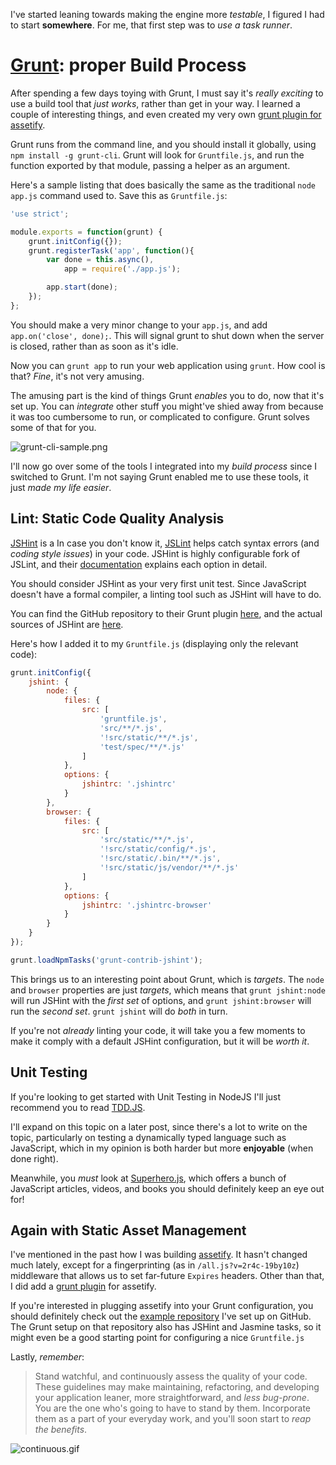 I've started leaning towards making the engine more _testable_, I figured I had to start **somewhere**. For me, that first step was to _use a task runner_.

# [Grunt](gruntjs.com "Grunt: The JavaScript Task Runner"): proper Build Process #

After spending a few days toying with Grunt, I must say it's _really exciting_ to use a build tool that _just works_, rather than get in your way. I learned a couple of interesting things, and even created my very own [grunt plugin for assetify](https://github.com/bevacqua/grunt-assetify "grunt-assetify on GitHub").

Grunt runs from the command line, and you should install it globally, using `npm install -g grunt-cli`. Grunt will look for `Gruntfile.js`, and run the function exported by that module, passing a helper as an argument.

Here's a sample listing that does basically the same as the traditional `node app.js` command used to. Save this as `Gruntfile.js`:

```js
'use strict';

module.exports = function(grunt) {
    grunt.initConfig({});
    grunt.registerTask('app', function(){
        var done = this.async(),
            app = require('./app.js');

        app.start(done);
    });
};
```

You should make a very minor change to your `app.js`, and add `app.on('close', done);`. This will signal grunt to shut down when the server is closed, rather than as soon as it's idle.

Now you can `grunt app` to run your web application using `grunt`. How cool is that? _Fine_, it's not very amusing.

The amusing part is the kind of things Grunt _enables_ you to do, now that it's set up. You can _integrate_ other stuff you might've shied away from because it was too cumbersome to run, or complicated to configure. Grunt solves some of that for you.

![grunt-cli-sample.png][1]
  
I'll now go over some of the tools I integrated into my _build process_ since I switched to Grunt. I'm not saying Grunt enabled me to use these tools, it just 
_made my life easier_.

## Lint: Static Code Quality Analysis ##

[JSHint](http://www.jshint.com "JSHint") is a  In case you don't know it, [JSLint](http://jslint.com/ "JSLint by Douglas Crockford") helps catch syntax errors (and _coding style issues_) in your code. JSHint is highly configurable fork of JSLint, and their [documentation](http://www.jshint.com/docs/ "JSHint Documentation") explains each option in detail.

You should consider JSHint as your very first unit test. Since JavaScript doesn't have a formal compiler, a linting tool such as JSHint will have to do.

You can find the GitHub repository to their Grunt plugin [here](https://github.com/gruntjs/grunt-contrib-jshint "JSHint plugin for Grunt"), and the actual sources of JSHint are [here](https://github.com/jshint/jshint "JSHint on GitHub").

Here's how I added it to my `Gruntfile.js` (displaying only the relevant code):

```js
grunt.initConfig({
    jshint: {
        node: {
            files: {
                src: [
                    'gruntfile.js',
                    'src/**/*.js',
                    '!src/static/**/*.js',
                    'test/spec/**/*.js'
                ]
            },
            options: {
                jshintrc: '.jshintrc'
            }
        },
        browser: {
            files: {
                src: [
                    'src/static/**/*.js',
                    '!src/static/config/*.js',
                    '!src/static/.bin/**/*.js',
                    '!src/static/js/vendor/**/*.js'
                ]
            },
            options: {
                jshintrc: '.jshintrc-browser'
            }
        }
    }
});

grunt.loadNpmTasks('grunt-contrib-jshint');
```
    
This brings us to an interesting point about Grunt, which is _targets_. The `node` and `browser` properties are just _targets_, which means that `grunt jshint:node` will run JSHint with the _first set_ of options, and `grunt jshint:browser` will run the _second set_. `grunt jshint` will do _both_ in turn.

If you're not _already_ linting your code, it will take you a few moments to make it comply with a default JSHint configuration, but it will be _worth it_.

## Unit Testing ##

If you're looking to get started with Unit Testing in NodeJS I'll just recommend you to read [TDD.JS](http://tddjs.com/ "Test-Driven Development in JavaScript").

I'll expand on this topic on a later post, since there's a lot to write on the topic, particularly on testing a dynamically typed language such as JavaScript, which in my opinion is both harder but more **enjoyable** (when done right).

Meanwhile, you _must_ look at [Superhero.js](http://superherojs.com/), which offers a bunch of JavaScript articles, videos, and books you should definitely keep an eye out for!

## Again with Static Asset Management ##

I've mentioned in the past how I was building [assetify](/2013/01/18/asset-management-in-node "Asset management in Node"). It hasn't changed much lately, except for a fingerprinting (as in `/all.js?v=2r4c-19by10z`) middleware that allows us to set far-future `Expires` headers. Other than that, I did add a [grunt plugin](https://github.com/bevacqua/grunt-assetify "grunt plugin for assetify") for assetify.

If you're interested in plugging assetify into your Grunt configuration, you should definitely check out the [example repository](https://github.com/bevacqua/grunt-assetify-example "grunt-assetify example usage") I've set up on GitHub. The Grunt setup on that repository also has JSHint and Jasmine tasks, so it might even be a good starting point for configuring a nice `Gruntfile.js`

Lastly, _remember_:

> Stand watchful, and continuously assess the quality of your code. These guidelines may make maintaining, refactoring, and developing your application leaner, more straightforward, and _less bug-prone_. You are the one who's going to have to stand by them. Incorporate them as a part of your everyday work, and you'll soon start to _reap the benefits_.

![continuous.gif][2]

  [1]: https://i.imgur.com/i28vdBO.png "typical grunt console output"
  [2]: https://i.imgur.com/Pzfnf7z.gif "Stand watchful"
